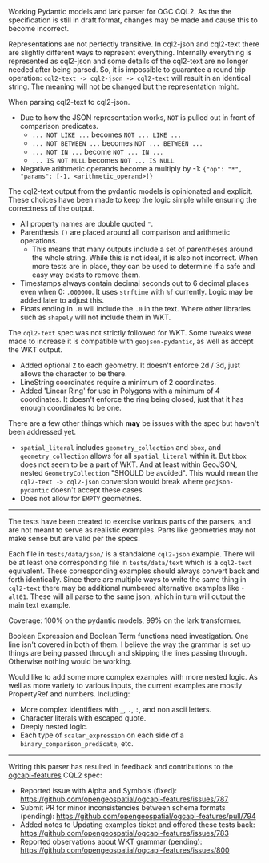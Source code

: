 Working Pydantic models and lark parser for OGC CQL2. As the the specification is still in draft format, changes may be made and cause this to become incorrect.

Representations are not perfectly transitive. In cql2-json and cql2-text there are slightly different ways to represent everything. Internally everything is represented as cql2-json and some details of the cql2-text are no longer needed after being parsed. So, it is impossible to guarantee a round trip operation: `cql2-text -> cql2-json -> cql2-text` will result in an identical string. The meaning will not be changed but the representation might.

When parsing cql2-text to cql2-json.
- Due to how the JSON representation works, `NOT` is pulled out in front of comparison predicates.
    - `... NOT LIKE ...` becomes `NOT ... LIKE ...`
    - `... NOT BETWEEN ...` becomes `NOT ... BETWEEN ...`
    - `... NOT IN ...` become `NOT ... IN ...`
    - `... IS NOT NULL` becomes `NOT ... IS NULL`
- Negative arithmetic operands become a multiply by -1: `{"op": "*", "params": [-1, <arithmetic_operand>]}`

The cql2-text output from the pydantic models is opinionated and explicit. These choices have been made to keep the logic simple while ensuring the correctness of the output.
- All property names are double quoted `"`.
- Parenthesis `()` are placed around all comparison and arithmetic operations.
    - This means that many outputs include a set of parentheses around the whole string. While this is not ideal, it is also not incorrect. When more tests are in place, they can be used to determine if a safe and easy way exists to remove them.
- Timestamps always contain decimal seconds out to 6 decimal places even when 0: `.000000`. It uses `strftime` with `%f` currently. Logic may be added later to adjust this.
- Floats ending in `.0` will include the `.0` in the text. Where other libraries such as `shapely` will not include them in WKT.

The `cql2-text` spec was not strictly followed for WKT. Some tweaks were made to increase it is compatible with `geojson-pydantic`, as well as accept the WKT output.
- Added optional `Z` to each geometry. It doesn't enforce 2d / 3d, just allows the character to be there.
- LineString coordinates require a minimum of 2 coordinates.
- Added 'Linear Ring' for use in Polygons with a minimum of 4 coordinates. It doesn't enforce the ring being closed, just that it has enough coordinates to be one.

There are a few other things which **may** be issues with the spec but haven't been addressed yet.
- `spatial_literal` includes `geometry_collection` and `bbox`, and `geometry_collection` allows for all `spatial_literal` within it. But `bbox` does not seem to be a part of WKT. And at least within GeoJSON, nested `GeometryCollection` "SHOULD be avoided". This would mean the `cql2-text -> cql2-json` conversion would break where `geojson-pydantic` doesn't accept these cases.
- Does not allow for `EMPTY` geometries.

---

The tests have been created to exercise various parts of the parsers, and are not meant to serve as realistic examples. Parts like geometries may not make sense but are valid per the specs.

Each file in `tests/data/json/` is a standalone `cql2-json` example. There will be at least one corresponding file in `tests/data/text` which is a `cql2-text` equivalent. These corresponding examples should always convert back and forth identically. Since there are multiple ways to write the same thing in `cql2-text` there may be additional numbered alternative examples like `-alt01`. These will all parse to the same json, which in turn will output the main text example.

Coverage: 100% on the pydantic models, 99% on the lark transformer.

Boolean Expression and Boolean Term functions need investigation. One line isn't covered in both of them. I believe the way the grammar is set up things are being passed through and skipping the lines passing through. Otherwise nothing would be working.

Would like to add some more complex examples with more nested logic. As well as more variety to various inputs, the current examples are mostly PropertyRef and numbers. Including:
- More complex identifiers with `_`, `.`, `:`, and non ascii letters.
- Character literals with escaped quote.
- Deeply nested logic.
- Each type of `scalar_expression` on each side of a `binary_comparison_predicate`, etc.

---

Writing this parser has resulted in feedback and contributions to the [ogcapi-features](https://github.com/opengeospatial/ogcapi-features) CQL2 spec:
- Reported issue with Alpha and Symbols (fixed): https://github.com/opengeospatial/ogcapi-features/issues/787
- Submit PR for minor inconsistencies between schema formats (pending): https://github.com/opengeospatial/ogcapi-features/pull/794
- Added notes to Updating examples ticket and offered these tests back: https://github.com/opengeospatial/ogcapi-features/issues/783
- Reported observations about WKT grammar (pending): https://github.com/opengeospatial/ogcapi-features/issues/800
